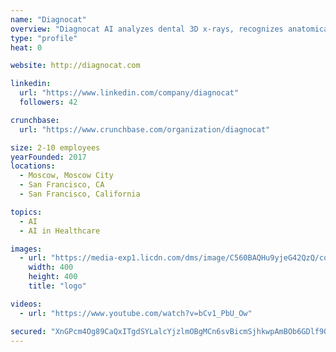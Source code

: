 ```yaml
---
name: "Diagnocat"
overview: "Diagnocat AI analyzes dental 3D x-rays, recognizes anatomical areas and detects various pathologies of maxillo-facial area."
type: "profile"
heat: 0

website: http://diagnocat.com

linkedin:
  url: "https://www.linkedin.com/company/diagnocat"
  followers: 42

crunchbase:
  url: "https://www.crunchbase.com/organization/diagnocat"

size: 2-10 employees
yearFounded: 2017
locations:
  - Moscow, Moscow City
  - San Francisco, CA
  - San Francisco, California

topics:
  - AI
  - AI in Healthcare

images:
  - url: "https://media-exp1.licdn.com/dms/image/C560BAQHu9yjeG42QzQ/company-logo_200_200/0?e=1593043200&v=beta&t=DX_JZ8LtooCIobrxo5_wac73hkAWRBVmmGnpHM7p24w"
    width: 400
    height: 400
    title: "logo"

videos:
  - url: "https://www.youtube.com/watch?v=bCv1_PbU_Ow"

secured: "XnGPcm4Og89CaQxITgdSYLalcYjzlmOBgMCn6svBicmSjhkwpAmBOb6GDlf9OnAL02pxDvRGyLejACBU07EDtodP4ZDK5x542+gM6UyRpHRoRRR8bokGtZaWrhjHAJxFdpiJ9Kk8HziGZEalkTWpoVlT/ro/ySs58wuAGMgV9LGJaWsp/MJAbB+gTQxefdOPdTyN/ahKxxs0lh6tQYDYH1ijBJhHxuMN2b2raQpDamWuvCC3AJaIfHXaeinkHG79seJRtuF5JwCcSfr26rBAVz3FWF4qS4280V/lFo64kWZFVP7DCpHBu3iRUGFWKGhMKFPKplRoYeok5PkflyfNeQ==;zLgVMYS0DrrCX0oZUl1IOA=="
---
```


